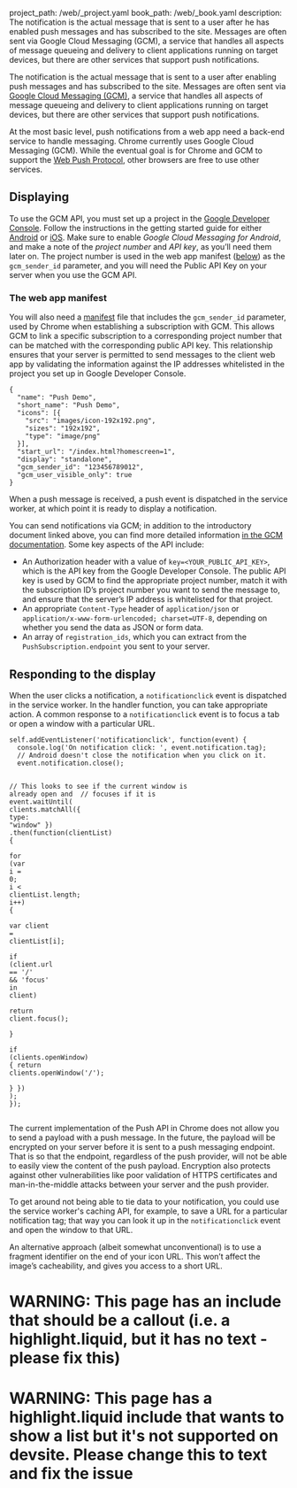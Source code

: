 project_path: /web/_project.yaml
book_path: /web/_book.yaml
description: The notification is the actual message that is sent to a user after he has enabled push messages and has subscribed to the site. Messages are often sent via Google Cloud Messaging (GCM), a service that handles all aspects of message queueing and delivery to client applications running on target devices, but there are other services that support push notifications.

<p class="intro">
  The notification is the actual message that is sent to a user after enabling
  push messages and has subscribed to the site. Messages are often sent 
  via <a href="https://developer.android.com/google/gcm/index.html">Google 
  Cloud Messaging (GCM)</a>, a service that handles all aspects of message 
  queueing and delivery to client applications running on target devices, but 
  there are other services that support push notifications.
</p>



At the most basic level, push notifications from a web app need a back-end 
service to handle messaging. Chrome currently uses Google Cloud Messaging 
(GCM). While the eventual goal is for Chrome and GCM to support the 
[Web Push Protocol](https://datatracker.ietf.org/doc/draft-thomson-webpush-protocol/), 
other browsers are free to use other services.

## Displaying

To use the GCM API, you must set up a project in the 
[Google Developer Console](https://console.developers.google.com/). Follow the 
instructions in the getting started guide for either 
[Android](https://developers.google.com/cloud-messaging/android/start) or 
[iOS](https://developers.google.com/cloud-messaging/ios/start). Make sure to 
enable *Google Cloud Messaging for Android*, and make a note of the 
*project number* and *API key*, as you’ll need them later on. The project 
number is used in the web app manifest ([below](#the-web-app-manifest)) as the `gcm_sender_id` 
parameter, and you will need the Public API Key on your server when you use 
the GCM API.

### The web app manifest

You will also need a [manifest](/web/fundamentals/engage-and-retain/web-app-manifest) 
file that includes the `gcm_sender_id` parameter, used by Chrome when 
establishing a subscription with GCM. This allows GCM to link a specific 
subscription to a corresponding project number that can be matched with the 
corresponding public API key. This relationship ensures that your server 
is permitted to send messages to the client web app by validating the 
information against the IP addresses whitelisted in the project you set up 
in Google Developer Console.

<div class="highlight"><pre><code class="language-json" data-lang="json"><span class="p">{</span>  
  <span class="nt">&quot;name&quot;</span><span class="p">:</span> <span class="s2">&quot;Push Demo&quot;</span><span class="p">,</span>  
  <span class="nt">&quot;short_name&quot;</span><span class="p">:</span> <span class="s2">&quot;Push Demo&quot;</span><span class="p">,</span>  
  <span class="nt">&quot;icons&quot;</span><span class="p">:</span> <span class="p">[{</span>  
    <span class="nt">&quot;src&quot;</span><span class="p">:</span> <span class="s2">&quot;images/icon-192x192.png&quot;</span><span class="p">,</span>  
    <span class="nt">&quot;sizes&quot;</span><span class="p">:</span> <span class="s2">&quot;192x192&quot;</span><span class="p">,</span>
    <span class="nt">&quot;type&quot;</span><span class="p">:</span> <span class="s2">&quot;image/png&quot;</span> 
  <span class="p">}],</span>  
  <span class="nt">&quot;start_url&quot;</span><span class="p">:</span> <span class="s2">&quot;/index.html?homescreen=1&quot;</span><span class="p">,</span>  
  <span class="nt">&quot;display&quot;</span><span class="p">:</span> <span class="s2">&quot;standalone&quot;</span><span class="p">,</span>  
  <span class="nt">&quot;gcm_sender_id&quot;</span><span class="p">:</span> <span class="s2">&quot;123456789012&quot;</span><span class="p">,</span>  
  <span class="nt">&quot;gcm_user_visible_only&quot;</span><span class="p">:</span> <span class="kc">true</span>  
<span class="p">}</span></code></pre></div>

When a push message is received, a push event is dispatched in the 
service worker, at which point it is ready to display a notification.

You can send notifications via GCM; in addition to the introductory 
document linked above, you can find more detailed information 
[in the GCM documentation](https://developer.chrome.com/apps/gcm). Some key 
aspects of the API include:

- An Authorization header with a value of `key=<YOUR_PUBLIC_API_KEY>`, which 
is the API key from the Google Developer Console. The public API key is used 
by GCM to find the appropriate project number, match it with the subscription 
ID’s project number you want to send the message to, and ensure that the 
server’s IP address is whitelisted for that project.
- An appropriate `Content-Type` header of `application/json` or 
`application/x-www-form-urlencoded; charset=UTF-8`, depending on whether you 
send the data as JSON or form data.
- An array of `registration_ids`, which you can extract from the 
`PushSubscription.endpoint` you sent to your server.

## Responding to the display

When the user clicks a notification, a `notificationclick` event is 
dispatched in the service worker. In the handler function, you can take 
appropriate action. A common response to a `notificationclick` event 
is to focus a tab or open a window with a particular URL.

<div class="highlight"><pre><code class="language-javascript" data-lang="javascript"><span class="nx">self</span><span class="p">.</span><span class="nx">addEventListener</span><span class="p">(</span><span class="s1">&#39;notificationclick&#39;</span><span class="p">,</span> <span class="kd">function</span><span class="p">(</span><span class="nx">event</span><span class="p">)</span> <span class="p">{</span>  
  <span class="nx">console</span><span class="p">.</span><span class="nx">log</span><span class="p">(</span><span class="s1">&#39;On notification click: &#39;</span><span class="p">,</span> <span class="nx">event</span><span class="p">.</span><span class="nx">notification</span><span class="p">.</span><span class="nx">tag</span><span class="p">);</span>  
  <span class="c1">// Android doesn&#39;t close the notification when you click on it.</span>
  <span class="nx">event</span><span class="p">.</span><span class="nx">notification</span><span class="p">.</span><span class="nx">close</span><span class="p">();</span>

  <span class="c1">// This looks to see if the current window is already open and  </span>
  <span class="c1">// focuses if it is  </span>
  <span class="nx">event</span><span class="p">.</span><span class="nx">waitUntil</span><span class="p">(</span>
    <span class="nx">clients</span><span class="p">.</span><span class="nx">matchAll</span><span class="p">({</span> <span class="nx">type</span><span class="o">:</span> <span class="s2">&quot;window&quot;</span> <span class="p">})</span>
      <span class="p">.</span><span class="nx">then</span><span class="p">(</span><span class="kd">function</span><span class="p">(</span><span class="nx">clientList</span><span class="p">)</span> <span class="p">{</span>  
        <span class="k">for</span> <span class="p">(</span><span class="kd">var</span> <span class="nx">i</span> <span class="o">=</span> <span class="mi">0</span><span class="p">;</span> <span class="nx">i</span> <span class="o">&lt;</span> <span class="nx">clientList</span><span class="p">.</span><span class="nx">length</span><span class="p">;</span> <span class="nx">i</span><span class="o">++</span><span class="p">)</span> <span class="p">{</span>  
          <span class="kd">var</span> <span class="nx">client</span> <span class="o">=</span> <span class="nx">clientList</span><span class="p">[</span><span class="nx">i</span><span class="p">];</span>  
          <span class="k">if</span> <span class="p">(</span><span class="nx">client</span><span class="p">.</span><span class="nx">url</span> <span class="o">==</span> <span class="s1">&#39;/&#39;</span> <span class="o">&amp;&amp;</span> <span class="s1">&#39;focus&#39;</span> <span class="k">in</span> <span class="nx">client</span><span class="p">)</span>  
            <span class="k">return</span> <span class="nx">client</span><span class="p">.</span><span class="nx">focus</span><span class="p">();</span>  
        <span class="p">}</span>  
        <span class="k">if</span> <span class="p">(</span><span class="nx">clients</span><span class="p">.</span><span class="nx">openWindow</span><span class="p">)</span> <span class="p">{</span>
          <span class="k">return</span> <span class="nx">clients</span><span class="p">.</span><span class="nx">openWindow</span><span class="p">(</span><span class="s1">&#39;/&#39;</span><span class="p">);</span>  
        <span class="p">}</span>
      <span class="p">})</span>
  <span class="p">);</span>
<span class="p">});</span></code></pre></div>

The current implementation of the Push API in Chrome does not allow you to send 
a payload with a push message. In the future, the payload will be encrypted 
on your server before it is sent to a push messaging endpoint. That is so that 
the endpoint, regardless of the push provider, will not be able to easily view 
the content of the push payload. Encryption also protects against other 
vulnerabilities like poor validation of HTTPS certificates and 
man-in-the-middle attacks between your server and the push provider. 

To get around not being able to tie data to your notification, you could use 
the service worker's caching API, for example, to save a URL for a 
particular notification tag; that way you can look it up in the 
`notificationclick` event and open the window to that URL.

An alternative approach (albeit somewhat unconventional) is to use a fragment
identifier on the end of your icon URL. This won’t affect the image’s
cacheability, and gives you access to a short URL. 



















# WARNING: This page has an include that should be a callout (i.e. a highlight.liquid, but it has no text - please fix this)



# WARNING: This page has a highlight.liquid include that wants to show a list but it's not supported on devsite. Please change this to text and fix the issue






